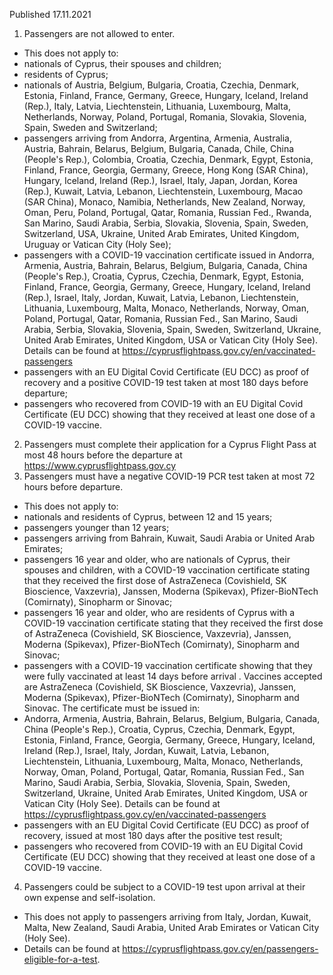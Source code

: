 Published 17.11.2021
1. Passengers are not allowed to enter.
- This does not apply to:
- nationals of Cyprus, their spouses and children;
- residents of Cyprus;
- nationals of Austria, Belgium, Bulgaria, Croatia, Czechia, Denmark, Estonia, Finland, France, Germany, Greece, Hungary, Iceland, Ireland (Rep.), Italy, Latvia, Liechtenstein, Lithuania, Luxembourg, Malta, Netherlands, Norway, Poland, Portugal, Romania, Slovakia, Slovenia, Spain, Sweden and Switzerland;
- passengers arriving from Andorra, Argentina, Armenia, Australia, Austria, Bahrain, Belarus, Belgium, Bulgaria, Canada, Chile, China (People's Rep.), Colombia, Croatia, Czechia, Denmark, Egypt, Estonia, Finland, France, Georgia, Germany, Greece, Hong Kong (SAR China), Hungary, Iceland, Ireland (Rep.), Israel, Italy, Japan, Jordan, Korea (Rep.), Kuwait, Latvia, Lebanon, Liechtenstein, Luxembourg, Macao (SAR China), Monaco, Namibia, Netherlands, New Zealand, Norway, Oman, Peru, Poland, Portugal, Qatar, Romania, Russian Fed., Rwanda, San Marino, Saudi Arabia, Serbia, Slovakia, Slovenia, Spain, Sweden, Switzerland, USA, Ukraine, United Arab Emirates, United Kingdom, Uruguay or Vatican City (Holy See);
- passengers with a COVID-19 vaccination certificate issued in Andorra, Armenia, Austria, Bahrain, Belarus, Belgium, Bulgaria, Canada, China (People's Rep.), Croatia, Cyprus, Czechia, Denmark, Egypt, Estonia, Finland, France, Georgia, Germany, Greece, Hungary, Iceland, Ireland (Rep.), Israel, Italy, Jordan, Kuwait, Latvia, Lebanon, Liechtenstein, Lithuania, Luxembourg, Malta, Monaco, Netherlands, Norway, Oman, Poland, Portugal, Qatar, Romania, Russian Fed., San Marino, Saudi Arabia, Serbia, Slovakia, Slovenia, Spain, Sweden, Switzerland, Ukraine, United Arab Emirates, United Kingdom, USA or Vatican City (Holy See). Details can be found at <a href="https://cyprusflightpass.gov.cy/en/vaccinated-passengers">https://cyprusflightpass.gov.cy/en/vaccinated-passengers</a>
- passengers with an EU Digital Covid Certificate (EU DCC) as proof of recovery and a positive COVID-19 test taken at most 180 days before departure;
- passengers who recovered from COVID-19 with an EU Digital Covid Certificate (EU DCC) showing that they received at least one dose of a COVID-19 vaccine.
2. Passengers must complete their application for a Cyprus Flight Pass at most 48 hours before the departure at <a href="https://www.cyprusflightpass.gov.cy">https://www.cyprusflightpass.gov.cy</a>
3. Passengers must have a negative COVID-19 PCR test taken at most 72 hours before departure.
- This does not apply to:
- nationals and residents of Cyprus, between 12 and 15 years;
- passengers younger than 12 years;
- passengers arriving from Bahrain, Kuwait, Saudi Arabia or United Arab Emirates;
- passengers 16 year and older, who are nationals of Cyprus, their spouses and children, with a COVID-19 vaccination certificate stating that they received the first dose of AstraZeneca (Covishield, SK Bioscience, Vaxzevria), Janssen, Moderna (Spikevax), Pfizer-BioNTech (Comirnaty), Sinopharm or Sinovac;
- passengers 16 year and older, who are residents of Cyprus with a COVID-19 vaccination certificate stating that they received the first dose of AstraZeneca (Covishield, SK Bioscience, Vaxzevria), Janssen, Moderna (Spikevax), Pfizer-BioNTech (Comirnaty), Sinopharm and Sinovac;
- passengers with a COVID-19 vaccination certificate showing that they were fully vaccinated at least 14 days before arrival . Vaccines accepted are AstraZeneca (Covishield, SK Bioscience, Vaxzevria), Janssen, Moderna (Spikevax), Pfizer-BioNTech (Comirnaty), Sinopharm and Sinovac. The certificate must be issued in:
- Andorra, Armenia, Austria, Bahrain, Belarus, Belgium, Bulgaria, Canada, China (People's Rep.), Croatia, Cyprus, Czechia, Denmark, Egypt, Estonia, Finland, France, Georgia, Germany, Greece, Hungary, Iceland, Ireland (Rep.), Israel, Italy, Jordan, Kuwait, Latvia, Lebanon, Liechtenstein, Lithuania, Luxembourg, Malta, Monaco, Netherlands, Norway, Oman, Poland, Portugal, Qatar, Romania, Russian Fed., San Marino, Saudi Arabia, Serbia, Slovakia, Slovenia, Spain, Sweden, Switzerland, Ukraine, United Arab Emirates, United Kingdom, USA or Vatican City (Holy See). Details can be found at <a href="https://cyprusflightpass.gov.cy/en/vaccinated-passengers">https://cyprusflightpass.gov.cy/en/vaccinated-passengers</a>
- passengers with an EU Digital Covid Certificate (EU DCC) as proof of recovery, issued at most 180 days after the positive test result;
- passengers who recovered from COVID-19 with an EU Digital Covid Certificate (EU DCC) showing that they received at least one dose of a COVID-19 vaccine.
4. Passengers could be subject to a COVID-19 test upon arrival at their own expense and self-isolation.
- This does not apply to passengers arriving from Italy, Jordan, Kuwait, Malta, New Zealand, Saudi Arabia, United Arab Emirates or Vatican City (Holy See).
- Details can be found at <a href="https://cyprusflightpass.gov.cy/en/passengers-eligible-for-a-test">https://cyprusflightpass.gov.cy/en/passengers-eligible-for-a-test</a>.